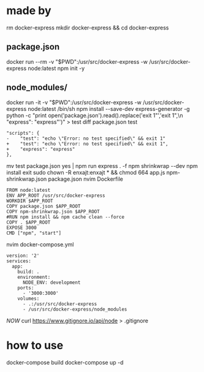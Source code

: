 # made by
rm docker-express
mkdir docker-express && cd docker-express
## package.json
docker run --rm -v "$PWD":/usr/src/docker-express -w /usr/src/docker-express node:latest npm init -y
## node_modules/
docker run -it -v "$PWD":/usr/src/docker-express -w /usr/src/docker-express node:latest /bin/sh
npm install --save-dev express-generator -g
python -c "print open('package.json').read().replace('exit 1\"','exit 1\",\n    \"express\": \"express\"')" > test 
diff package.json test
```
"scripts": {
-    "test": "echo \"Error: no test specified\" && exit 1"
+    "test": "echo \"Error: no test specified\" && exit 1",
+    "express": "express"
},
```
mv test package.json
yes | npm run express . -f
npm shrinkwrap --dev
npm install
exit
sudo chown -R enxajt:enxajt * && chmod 664 app.js npm-shrinkwrap.json package.json
nvim Dockerfile
```
FROM node:latest
ENV APP_ROOT /usr/src/docker-express
WORKDIR $APP_ROOT
COPY package.json $APP_ROOT
COPY npm-shrinkwrap.json $APP_ROOT
#RUN npm install && npm cache clean --force
COPY . $APP_ROOT
EXPOSE 3000
CMD ["npm", "start"]
```
nvim docker-compose.yml
```
version: '2'
services:
  app:
    build: .
    environment:
      NODE_ENV: development
    ports:
      - '3000:3000'
    volumes:
      - .:/usr/src/docker-express
      - /usr/src/docker-express/node_modules
```

*NOW*
curl https://www.gitignore.io/api/node > .gitignore

# how to use
docker-compose build
docker-compose up -d
